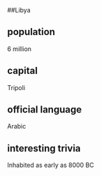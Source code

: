 ##Libya
## population
6 million
## capital
Tripoli 
## official language
Arabic
## interesting trivia
Inhabited as early as 8000 BC
